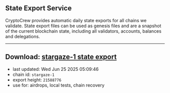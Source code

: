 ## State Export Service
CryptoCrew provides automatic daily state exports for all chains we validate. State export files can be used as genesis files and are a snapshot of the current blockchain state, including all validators, accounts, balances and delegations.

---
**Download: [stargaze-1 state export](https://dl-eu2.ccvalidators.com/SERVICE/stargaze/stargaze-1_export_21588776.json)**
---

- last updated: Wed Jun 25 2025 05:09:46
- chain id: `stargaze-1`
- export height: `21588776`
- use for: airdrops, local tests, chain recovery
